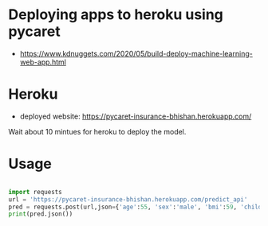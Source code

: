 # Deploying apps to heroku using pycaret
- https://www.kdnuggets.com/2020/05/build-deploy-machine-learning-web-app.html

# Heroku
- deployed website: https://pycaret-insurance-bhishan.herokuapp.com/

Wait about 10 mintues for heroku to deploy the model.

# Usage
```python

import requests
url = 'https://pycaret-insurance-bhishan.herokuapp.com/predict_api'
pred = requests.post(url,json={'age':55, 'sex':'male', 'bmi':59, 'children':1, 'smoker':'male', 'region':'northwest'})
print(pred.json())
```
